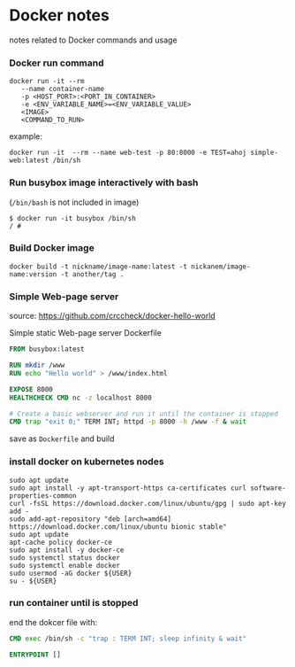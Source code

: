 # Docker notes

notes related to Docker commands and usage

### Docker run command

```
docker run -it --rm
   --name container-name
   -p <HOST_PORT>:<PORT_IN_CONTAINER>
   -e <ENV_VARIABLE_NAME>=<ENV_VARIABLE_VALUE>
   <IMAGE>
   <COMMAND_TO_RUN>
```
example:
```
docker run -it  --rm --name web-test -p 80:8000 -e TEST=ahoj simple-web:latest /bin/sh
```

### Run busybox image interactively with bash
(```/bin/bash``` is not included in image)
```
$ docker run -it busybox /bin/sh
/ #
```

### Build Docker image

```
docker build -t nickname/image-name:latest -t nickanem/image-name:version -t another/tag .
```

### Simple Web-page server
source: https://github.com/crccheck/docker-hello-world

Simple static Web-page server Dockerfile

```Dockerfile
FROM busybox:latest

RUN mkdir /www
RUN echo "Hello world" > /www/index.html

EXPOSE 8000
HEALTHCHECK CMD nc -z localhost 8000

# Create a basic webserver and run it until the container is stopped
CMD trap "exit 0;" TERM INT; httpd -p 8000 -h /www -f & wait
```
save as ```Dockerfile``` and build



### install docker on kubernetes nodes
```
sudo apt update
sudo apt install -y apt-transport-https ca-certificates curl software-properties-common
curl -fsSL https://download.docker.com/linux/ubuntu/gpg | sudo apt-key add -
sudo add-apt-repository "deb [arch=amd64] https://download.docker.com/linux/ubuntu bionic stable"
sudo apt update
apt-cache policy docker-ce
sudo apt install -y docker-ce
sudo systemctl status docker
sudo systemctl enable docker
sudo usermod -aG docker ${USER}
su - ${USER}

```

### run container until is stopped

end the dokcer file with:
```Dockerfile
CMD exec /bin/sh -c "trap : TERM INT; sleep infinity & wait"

ENTRYPOINT []
```
